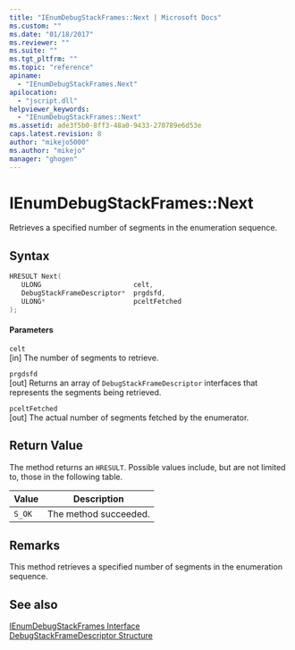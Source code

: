 ```yaml
---
title: "IEnumDebugStackFrames::Next | Microsoft Docs"
ms.custom: ""
ms.date: "01/18/2017"
ms.reviewer: ""
ms.suite: ""
ms.tgt_pltfrm: ""
ms.topic: "reference"
apiname: 
  - "IEnumDebugStackFrames.Next"
apilocation: 
  - "jscript.dll"
helpviewer_keywords: 
  - "IEnumDebugStackFrames::Next"
ms.assetid: ade3f5b0-8ff3-48a0-9433-270789e6d53e
caps.latest.revision: 8
author: "mikejo5000"
ms.author: "mikejo"
manager: "ghogen"
---
```

# IEnumDebugStackFrames::Next
Retrieves a specified number of segments in the enumeration sequence.  
  
## Syntax  
  
```cpp
HRESULT Next(  
   ULONG                       celt,  
   DebugStackFrameDescriptor*  prgdsfd,  
   ULONG*                      pceltFetched  
);  
```  
  
#### Parameters  
 `celt`  
 [in] The number of segments to retrieve.  
  
 `prgdsfd`  
 [out] Returns an array of `DebugStackFrameDescriptor` interfaces that represents the segments being retrieved.  
  
 `pceltFetched`  
 [out] The actual number of segments fetched by the enumerator.  
  
## Return Value  
 The method returns an `HRESULT`. Possible values include, but are not limited to, those in the following table.  
  
|Value|Description|  
|-----------|-----------------|  
|`S_OK`|The method succeeded.|  
  
## Remarks  
 This method retrieves a specified number of segments in the enumeration sequence.  
  
## See also  
 [IEnumDebugStackFrames Interface](../../winscript/reference/ienumdebugstackframes-interface.md)   
 [DebugStackFrameDescriptor Structure](../../winscript/reference/debugstackframedescriptor-structure.md)